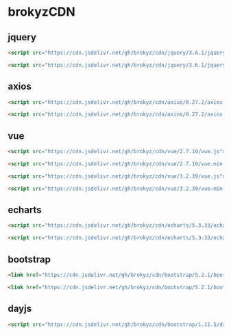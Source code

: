 

# brokyzCDN

## jquery

```html
<script src="https://cdn.jsdelivr.net/gh/brokyz/cdn/jquery/3.6.1/jquery.js"></script>
```

```html
<script src="https://cdn.jsdelivr.net/gh/brokyz/cdn/jquery/3.6.1/jquery.min.js"></script>
```

## axios

```html
<script src="https://cdn.jsdelivr.net/gh/brokyz/cdn/axios/0.27.2/axios.js"></script>
```

```html
<script src="https://cdn.jsdelivr.net/gh/brokyz/cdn/axios/0.27.2/axios.min.js"></script>
```

## vue

```html
<script src="https://cdn.jsdelivr.net/gh/brokyz/cdn/vue/2.7.10/vue.js"></script>
```

```html
<script src="https://cdn.jsdelivr.net/gh/brokyz/cdn/vue/2.7.10/vue.min.js"></script>
```

```html
<script src="https://cdn.jsdelivr.net/gh/brokyz/cdn/vue/3.2.39/vue.js"></script>
```

```html
<script src="https://cdn.jsdelivr.net/gh/brokyz/cdn/vue/3.2.39/vue.min.js"></script>
```

## echarts

```html
<script src="https://cdn.jsdelivr.net/gh/brokyz/cdn/echarts/5.3.33/echarts.js"></script>
```

```html
<script src="https://cdn.jsdelivr.net/gh/brokyz/cdn/echarts/5.3.33/echarts.min.js"></script>
```

## bootstrap

```html
<link href="https://cdn.jsdelivr.net/gh/brokyz/cdn/bootstrap/5.2.1/bootstrap.css" rel="stylesheet">
```

```html
<link href="https://cdn.jsdelivr.net/gh/brokyz/cdn/bootstrap/5.2.1/bootstrap.min.css" rel="stylesheet">
```

## dayjs

```html
<script src="https://cdn.jsdelivr.net/gh/brokyz/cdn/bootstrap/1.11.5/dayjs.min.js"></script>
```

